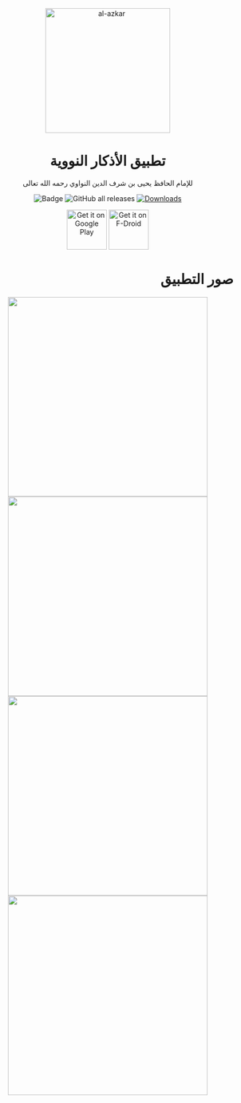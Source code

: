 <div align="center">

<img width="250" alt="al-azkar" src="https://raw.githubusercontent.com/muslimpack/Al-Azkar/main/alazkar/assets/icons/app.png">

# تطبيق الأذكار النووية

للإمام الحافظ يحيى بن شرف الدين النواوي رحمه الله تعالى

![Badge](https://img.shields.io/github/v/release/muslimpack/Al-Azkar)
![GitHub all releases](https://img.shields.io/github/downloads/muslimpack/Al-Azkar/total?color=blue&label=Total%20Downloads)
[![Downloads](https://PlayBadges.pavi2410.me/badge/downloads?id=com.hassaneltantawy.alazkar)](https://play.google.com/store/apps/details?id=com.hassaneltantawy.alazkar)


[<img src="https://user-images.githubusercontent.com/15004217/36810046-fa306856-1cc9-11e8-808e-6eb8a81783c7.png"
      alt='Get it on Google Play' target=”_blank”
      height="80">](https://play.google.com/store/apps/details?id=com.hassaneltantawy.alazkar)
<a href="https://f-droid.org/packages/com.hassaneltantawy.alazkar" target=”_blank”>
    <img src="https://fdroid.gitlab.io/artwork/badge/get-it-on.png"
    alt="Get it on F-Droid"
    height="80">
</a>

<div align="right">

# صور التطبيق

<p align="center">
  <img src="https://raw.githubusercontent.com/muslimpack/Al-Azkar/main/screenshots/00.png" height="400" >
  <img src="https://raw.githubusercontent.com/muslimpack/Al-Azkar/main/screenshots/01.png" height="400" >
  <img src="https://raw.githubusercontent.com/muslimpack/Al-Azkar/main/screenshots/02.png" height="400" >
  <img src="https://raw.githubusercontent.com/muslimpack/Al-Azkar/main/screenshots/03.png" height="400" >
</p>

